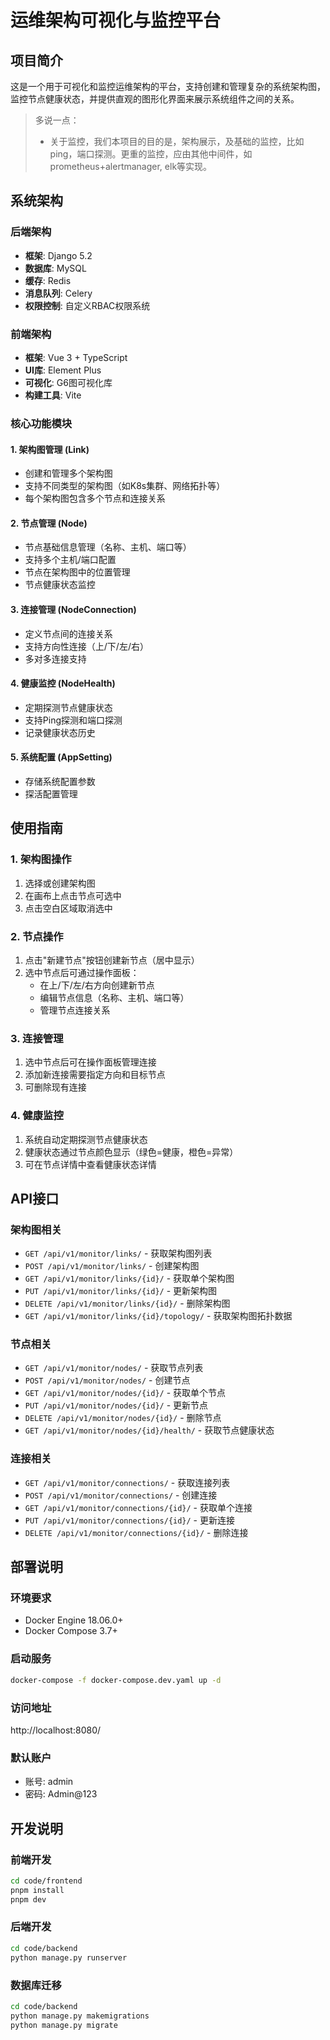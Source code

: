 # 运维架构可视化与监控平台

## 项目简介

这是一个用于可视化和监控运维架构的平台，支持创建和管理复杂的系统架构图，监控节点健康状态，并提供直观的图形化界面来展示系统组件之间的关系。

> 多说一点：
> - 关于监控，我们本项目的目的是，架构展示，及基础的监控，比如ping，端口探测。更重的监控，应由其他中间件，如prometheus+alertmanager, elk等实现。

## 系统架构

### 后端架构
- **框架**: Django 5.2
- **数据库**: MySQL
- **缓存**: Redis
- **消息队列**: Celery
- **权限控制**: 自定义RBAC权限系统

### 前端架构
- **框架**: Vue 3 + TypeScript
- **UI库**: Element Plus
- **可视化**: G6图可视化库
- **构建工具**: Vite

### 核心功能模块

#### 1. 架构图管理 (Link)
- 创建和管理多个架构图
- 支持不同类型的架构图（如K8s集群、网络拓扑等）
- 每个架构图包含多个节点和连接关系

#### 2. 节点管理 (Node)
- 节点基础信息管理（名称、主机、端口等）
- 支持多个主机/端口配置
- 节点在架构图中的位置管理
- 节点健康状态监控

#### 3. 连接管理 (NodeConnection)
- 定义节点间的连接关系
- 支持方向性连接（上/下/左/右）
- 多对多连接支持

#### 4. 健康监控 (NodeHealth)
- 定期探测节点健康状态
- 支持Ping探测和端口探测
- 记录健康状态历史

#### 5. 系统配置 (AppSetting)
- 存储系统配置参数
- 探活配置管理

## 使用指南

### 1. 架构图操作
1. 选择或创建架构图
2. 在画布上点击节点可选中
3. 点击空白区域取消选中

### 2. 节点操作
1. 点击"新建节点"按钮创建新节点（居中显示）
2. 选中节点后可通过操作面板：
   - 在上/下/左/右方向创建新节点
   - 编辑节点信息（名称、主机、端口等）
   - 管理节点连接关系

### 3. 连接管理
1. 选中节点后可在操作面板管理连接
2. 添加新连接需要指定方向和目标节点
3. 可删除现有连接

### 4. 健康监控
1. 系统自动定期探测节点健康状态
2. 健康状态通过节点颜色显示（绿色=健康，橙色=异常）
3. 可在节点详情中查看健康状态详情

## API接口

### 架构图相关
- `GET /api/v1/monitor/links/` - 获取架构图列表
- `POST /api/v1/monitor/links/` - 创建架构图
- `GET /api/v1/monitor/links/{id}/` - 获取单个架构图
- `PUT /api/v1/monitor/links/{id}/` - 更新架构图
- `DELETE /api/v1/monitor/links/{id}/` - 删除架构图
- `GET /api/v1/monitor/links/{id}/topology/` - 获取架构图拓扑数据

### 节点相关
- `GET /api/v1/monitor/nodes/` - 获取节点列表
- `POST /api/v1/monitor/nodes/` - 创建节点
- `GET /api/v1/monitor/nodes/{id}/` - 获取单个节点
- `PUT /api/v1/monitor/nodes/{id}/` - 更新节点
- `DELETE /api/v1/monitor/nodes/{id}/` - 删除节点
- `GET /api/v1/monitor/nodes/{id}/health/` - 获取节点健康状态

### 连接相关
- `GET /api/v1/monitor/connections/` - 获取连接列表
- `POST /api/v1/monitor/connections/` - 创建连接
- `GET /api/v1/monitor/connections/{id}/` - 获取单个连接
- `PUT /api/v1/monitor/connections/{id}/` - 更新连接
- `DELETE /api/v1/monitor/connections/{id}/` - 删除连接

## 部署说明

### 环境要求
- Docker Engine 18.06.0+
- Docker Compose 3.7+

### 启动服务
```bash
docker-compose -f docker-compose.dev.yaml up -d
```

### 访问地址
http://localhost:8080/

### 默认账户
- 账号: admin
- 密码: Admin@123

## 开发说明

### 前端开发
```bash
cd code/frontend
pnpm install
pnpm dev
```

### 后端开发
```bash
cd code/backend
python manage.py runserver
```

### 数据库迁移
```bash
cd code/backend
python manage.py makemigrations
python manage.py migrate
```